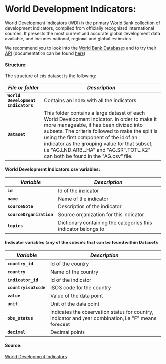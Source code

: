 # World Development Indicators:

World Development Indicators (WDI) is the primary World Bank collection of development indicators, compiled from officially recognized international sources. It presents the most current and accurate global development data available, and includes national, regional and global estimates.

We recommend you to look into the [World Bank Databases](https://databank.worldbank.org/databases) and to try their [API](http://api.worldbank.org/) (documentation can be found [here](https://datahelpdesk.worldbank.org/knowledgebase/topics/125589-developer-information))

#### Structure:

The structure of this dataset is the following:

| *File or folder*                                            | *Description*                                                |
| ----------------------------------------------------- | ------------------------------------------------------------ |
| **`World Development Indicators`**                                         | Contains an index with all the indicators |
| **`Dataset`**                                  | This folder contains a large dataset of each World Development Indicator. In order to make it more manageable, it has been divided into subsets. The criteria followed to make the split is using the first component of the id of an indicator as the grouping value for that subset, i.e "AG.LND.ARBL.HA" and "AG.SRF.TOTL.K2" can both be found in the "AG.csv" file.
                                       
#### World Development Indicators.csv variables:

| *Variable*                                            | *Description*                                                |
| ----------------------------------------------------- | ------------------------------------------------------------ |
| **`id`**                                         | Id of the indicator |
| **`name`**                                  | Name of the indicator                                       |
| **`sourceNote`**                                           | Description of the indicator                                      |
| **`sourceOrganization`**                                             | Source organization for this indicator                                        |
| **`topics`**                                          | Dictionary containing the categories this indicator belongs to                |

#### Indicator variables (any of the subsets that can be found within Dataset):

| *Variable*                                            | *Description*                                                |
| ----------------------------------------------------- | ------------------------------------------------------------ |
| **`country_id`**                                         | Id of the country |
| **`country`**                                  | Name of the country                                      |
| **`indicator_id`**                                           | Id of the indicator                                   |
| **`countryiso3code`**                                             | ISO3 code for the country                                       |
| **`value`**                                             | Value of the data point                                    |
| **`unit`**                                             | Unit of the data point                                    |
| **`obs_status`**                                          | Indicates the observation status for country, indicator and year combination, i.e "F" means forecast|
| **`decimal`**                                             | Decimal points                                    |

#### Source:

[World Development Indicators](https://databank.worldbank.org/source/world-development-indicators)
